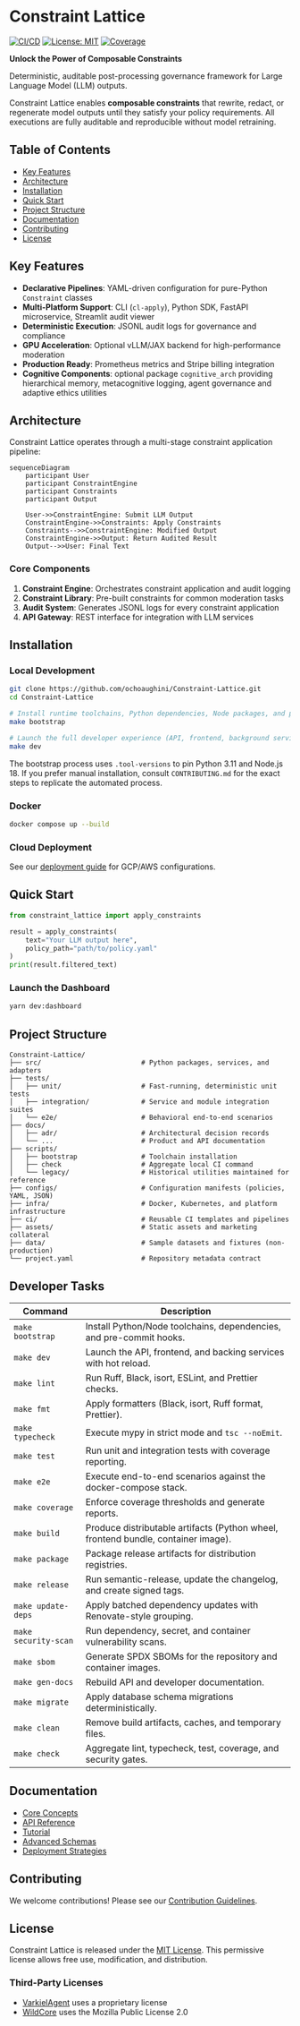 # Constraint Lattice

[![CI/CD](https://github.com/ochoaughini/Constraint-Lattice/actions/workflows/docker-publish.yml/badge.svg)](https://github.com/ochoaughini/Constraint-Lattice/actions/workflows/docker-publish.yml)
[![License: MIT](https://img.shields.io/badge/License-MIT-yellow.svg)](https://opensource.org/licenses/MIT)
[![Coverage](https://img.shields.io/badge/Coverage-95%25-brightgreen)](./coverage)

**Unlock the Power of Composable Constraints**

Deterministic, auditable post-processing governance framework for Large Language Model (LLM) outputs.

Constraint Lattice enables **composable constraints** that rewrite, redact, or regenerate model outputs until they satisfy your policy requirements. All executions are fully auditable and reproducible without model retraining.

## Table of Contents
- [Key Features](#key-features)
- [Architecture](#architecture)
- [Installation](#installation)
- [Quick Start](#quick-start)
- [Project Structure](#project-structure)
- [Documentation](#documentation)
- [Contributing](#contributing)
- [License](#license)

## Key Features

- **Declarative Pipelines**: YAML-driven configuration for pure-Python `Constraint` classes
- **Multi-Platform Support**: CLI (`cl-apply`), Python SDK, FastAPI microservice, Streamlit audit viewer
- **Deterministic Execution**: JSONL audit logs for governance and compliance
- **GPU Acceleration**: Optional vLLM/JAX backend for high-performance moderation
- **Production Ready**: Prometheus metrics and Stripe billing integration
- **Cognitive Components**: optional package `cognitive_arch` providing hierarchical memory, metacognitive logging, agent governance and adaptive ethics utilities

## Architecture

Constraint Lattice operates through a multi-stage constraint application pipeline:

```mermaid
sequenceDiagram
    participant User
    participant ConstraintEngine
    participant Constraints
    participant Output

    User->>ConstraintEngine: Submit LLM Output
    ConstraintEngine->>Constraints: Apply Constraints
    Constraints-->>ConstraintEngine: Modified Output
    ConstraintEngine->>Output: Return Audited Result
    Output-->>User: Final Text
```

### Core Components

1. **Constraint Engine**: Orchestrates constraint application and audit logging
2. **Constraint Library**: Pre-built constraints for common moderation tasks
3. **Audit System**: Generates JSONL logs for every constraint application
4. **API Gateway**: REST interface for integration with LLM services

## Installation

### Local Development

```bash
git clone https://github.com/ochoaughini/Constraint-Lattice.git
cd Constraint-Lattice

# Install runtime toolchains, Python dependencies, Node packages, and pre-commit hooks
make bootstrap

# Launch the full developer experience (API, frontend, background services)
make dev
```

The bootstrap process uses `.tool-versions` to pin Python 3.11 and Node.js 18. If you prefer manual
installation, consult `CONTRIBUTING.md` for the exact steps to replicate the automated process.

### Docker

```bash
docker compose up --build
```

### Cloud Deployment
See our [deployment guide](docs/hybrid_deployment_strategy.md) for GCP/AWS configurations.

## Quick Start

```python
from constraint_lattice import apply_constraints

result = apply_constraints(
    text="Your LLM output here",
    policy_path="path/to/policy.yaml"
)
print(result.filtered_text)
```

### Launch the Dashboard

```bash
yarn dev:dashboard
```

## Project Structure

```
Constraint-Lattice/
├── src/                         # Python packages, services, and adapters
├── tests/
│   ├── unit/                    # Fast-running, deterministic unit tests
│   ├── integration/             # Service and module integration suites
│   └── e2e/                     # Behavioral end-to-end scenarios
├── docs/
│   ├── adr/                     # Architectural decision records
│   └── ...                      # Product and API documentation
├── scripts/
│   ├── bootstrap                # Toolchain installation
│   ├── check                    # Aggregate local CI command
│   └── legacy/                  # Historical utilities maintained for reference
├── configs/                     # Configuration manifests (policies, YAML, JSON)
├── infra/                       # Docker, Kubernetes, and platform infrastructure
├── ci/                          # Reusable CI templates and pipelines
├── assets/                      # Static assets and marketing collateral
├── data/                        # Sample datasets and fixtures (non-production)
└── project.yaml                 # Repository metadata contract
```

## Developer Tasks

| Command | Description |
| --- | --- |
| `make bootstrap` | Install Python/Node toolchains, dependencies, and pre-commit hooks. |
| `make dev` | Launch the API, frontend, and backing services with hot reload. |
| `make lint` | Run Ruff, Black, isort, ESLint, and Prettier checks. |
| `make fmt` | Apply formatters (Black, isort, Ruff format, Prettier). |
| `make typecheck` | Execute mypy in strict mode and `tsc --noEmit`. |
| `make test` | Run unit and integration tests with coverage reporting. |
| `make e2e` | Execute end-to-end scenarios against the docker-compose stack. |
| `make coverage` | Enforce coverage thresholds and generate reports. |
| `make build` | Produce distributable artifacts (Python wheel, frontend bundle, container image). |
| `make package` | Package release artifacts for distribution registries. |
| `make release` | Run semantic-release, update the changelog, and create signed tags. |
| `make update-deps` | Apply batched dependency updates with Renovate-style grouping. |
| `make security-scan` | Run dependency, secret, and container vulnerability scans. |
| `make sbom` | Generate SPDX SBOMs for the repository and container images. |
| `make gen-docs` | Rebuild API and developer documentation. |
| `make migrate` | Apply database schema migrations deterministically. |
| `make clean` | Remove build artifacts, caches, and temporary files. |
| `make check` | Aggregate lint, typecheck, test, coverage, and security gates. |

## Documentation

- [Core Concepts](docs/principles.md)
- [API Reference](docs/api.md)
- [Tutorial](docs/tutorial.md)
- [Advanced Schemas](docs/advanced_schemas_and_operations.md)
- [Deployment Strategies](docs/hybrid_deployment_strategy.md)

## Contributing
We welcome contributions! Please see our [Contribution Guidelines](CONTRIBUTING.md).

## License

Constraint Lattice is released under the [MIT License](LICENSE). This permissive license allows free use, modification, and distribution.

### Third-Party Licenses
- [VarkielAgent](https://github.com/ochoaughini/VarkielAgent) uses a proprietary license
- [WildCore](https://github.com/ochoaughini/WildCore) uses the Mozilla Public License 2.0
